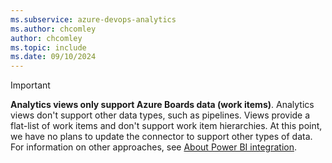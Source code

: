 ```yaml
---
ms.subservice: azure-devops-analytics
ms.author: chcomley
author: chcomley
ms.topic: include
ms.date: 09/10/2024
---
```


> [!IMPORTANT]
> **Analytics views only support Azure Boards data (work items)**. Analytics views don't support other data types, such as pipelines. Views provide a flat-list of work items and don't support work item hierarchies. At this point, we have no plans to update the connector to support other types of data. For information on other approaches, see [About Power BI integration](../overview.md).
